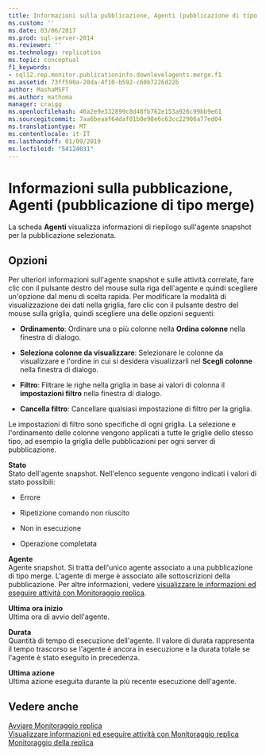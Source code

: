 ```yaml
---
title: Informazioni sulla pubblicazione, Agenti (pubblicazione di tipo merge) | Microsoft Docs
ms.custom: ''
ms.date: 03/06/2017
ms.prod: sql-server-2014
ms.reviewer: ''
ms.technology: replication
ms.topic: conceptual
f1_keywords:
- sql12.rep.monitor.publicationinfo.downlevelagents.merge.f1
ms.assetid: 73ff590a-20da-4f10-b592-c60b7226d22b
author: MashaMSFT
ms.author: mathoma
manager: craigg
ms.openlocfilehash: 46a2e9e332899c8d48fb762e153a926c99bb9e61
ms.sourcegitcommit: 7aa6beaaf64daf01b0e98e6c63cc22906a77ed04
ms.translationtype: MT
ms.contentlocale: it-IT
ms.lasthandoff: 01/09/2019
ms.locfileid: "54124031"
---
```

# <a name="publication-information-agents-merge-publication"></a>Informazioni sulla pubblicazione, Agenti (pubblicazione di tipo merge)
  La scheda **Agenti** visualizza informazioni di riepilogo sull'agente snapshot per la pubblicazione selezionata.  
  
## <a name="options"></a>Opzioni  
 Per ulteriori informazioni sull'agente snapshot e sulle attività correlate, fare clic con il pulsante destro del mouse sulla riga dell'agente e quindi scegliere un'opzione dal menu di scelta rapida. Per modificare la modalità di visualizzazione dei dati nella griglia, fare clic con il pulsante destro del mouse sulla griglia, quindi scegliere una delle opzioni seguenti:  
  
-   **Ordinamento**: Ordinare una o più colonne nella **Ordina colonne** nella finestra di dialogo.  
  
-   **Seleziona colonne da visualizzare**: Selezionare le colonne da visualizzare e l'ordine in cui si desidera visualizzarli nel **Scegli colonne** nella finestra di dialogo.  
  
-   **Filtro**: Filtrare le righe nella griglia in base ai valori di colonna il **impostazioni filtro** nella finestra di dialogo.  
  
-   **Cancella filtro**: Cancellare qualsiasi impostazione di filtro per la griglia.  
  
 Le impostazioni di filtro sono specifiche di ogni griglia. La selezione e l'ordinamento delle colonne vengono applicati a tutte le griglie dello stesso tipo, ad esempio la griglia delle pubblicazioni per ogni server di pubblicazione.  
  
 **Stato**  
 Stato dell'agente snapshot. Nell'elenco seguente vengono indicati i valori di stato possibili:  
  
-   Errore  
  
-   Ripetizione comando non riuscito  
  
-   Non in esecuzione  
  
-   Operazione completata  
  
 **Agente**  
 Agente snapshot. Si tratta dell'unico agente associato a una pubblicazione di tipo merge. L'agente di merge è associato alle sottoscrizioni della pubblicazione. Per altre informazioni, vedere [visualizzare le informazioni ed eseguire attività con Monitoraggio replica](monitor/view-information-and-perform-tasks-replication-monitor.md).  
  
 **Ultima ora inizio**  
 Ultima ora di avvio dell'agente.  
  
 **Durata**  
 Quantità di tempo di esecuzione dell'agente. Il valore di durata rappresenta il tempo trascorso se l'agente è ancora in esecuzione e la durata totale se l'agente è stato eseguito in precedenza.  
  
 **Ultima azione**  
 Ultima azione eseguita durante la più recente esecuzione dell'agente.  
  
## <a name="see-also"></a>Vedere anche  
 [Avviare Monitoraggio replica](monitor/start-the-replication-monitor.md)   
 [Visualizzare informazioni ed eseguire attività con Monitoraggio replica](monitor/view-information-and-perform-tasks-replication-monitor.md)   
 [Monitoraggio della replica](monitoring-replication.md)  
  
  
